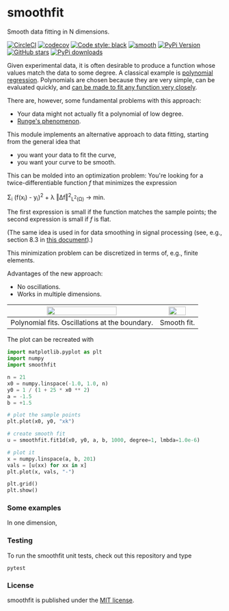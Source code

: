 # smoothfit

Smooth data fitting in N dimensions.

[![CircleCI](https://img.shields.io/circleci/project/github/nschloe/smoothfit/master.svg?style=flat-square)](https://circleci.com/gh/nschloe/smoothfit)
[![codecov](https://img.shields.io/codecov/c/github/nschloe/smoothfit.svg?style=flat-square)](https://codecov.io/gh/nschloe/smoothfit)
[![Code style: black](https://img.shields.io/badge/code%20style-black-000000.svg?style=flat-square)](https://github.com/psf/black)
[![smooth](https://img.shields.io/badge/smooth-yes-8209ba.svg?style=flat-square)](https://github.com/nschloe/smoothfit)
[![PyPi Version](https://img.shields.io/pypi/v/smoothfit.svg?style=flat-square)](https://pypi.org/project/smoothfit)
[![GitHub stars](https://img.shields.io/github/stars/nschloe/smoothfit.svg?style=flat-square&logo=github&label=Stars&logoColor=white)](https://github.com/nschloe/smoothfit)
[![PyPi downloads](https://img.shields.io/pypi/dm/smoothfit.svg?style=flat-square)](https://pypistats.org/packages/smoothfit)

Given experimental data, it is often desirable to produce a function whose values match
the data to some degree.  A classical example is [polynomial
regression](https://en.wikipedia.org/wiki/Polynomial_regression).  Polynomials are
chosen because they are very simple, can be evaluated quickly, and [can be made to fit
any function very closely](https://en.wikipedia.org/wiki/Stone–Weierstrass_theorem).

There are, however, some fundamental problems with this approach:

 * Your data might not actually fit a polynomial of low degree.
 * [Runge's phenomenon](//en.wikipedia.org/wiki/Runge%27s_phenomenon).

This module implements an alternative approach to data fitting, starting from the
general idea that

 * you want your data to fit the curve,
 * you want your curve to be smooth.

This can be molded into an optimization problem: You're looking for a
twice-differentiable function _f_ that minimizes the expression

Σ<sub>i</sub> (f(x<sub>i</sub>) - y<sub>i</sub>)<sup>2</sup> + λ ‖Δf‖<sup>2</sup><sub>L<sup>2</sup>(Ω)</sub> → min.

The first expression is small if the function matches the sample points; the second
expression is small if _f_ is flat.

(The same idea is used in for data smoothing in signal processing (see, e.g., section
8.3 in [this
document](http://eeweb.poly.edu/iselesni/lecture_notes/least_squares/least_squares_SP.pdf)).)

This minimization problem can be discretized in terms of, e.g., finite elements.

Advantages of the new approach:

 * No oscillations.
 * Works in multiple dimensions.

| <img src="https://nschloe.github.io/smoothfit/runge-polyfit.svg" width="70%"> | <img src="https://nschloe.github.io/smoothfit/runge-smoothfit.svg" width="70%"> |
| :----------:         |  :---------:         |
| Polynomial fits. Oscillations at the boundary.  | Smooth fit.          |


The plot can be recreated with

```python
import matplotlib.pyplot as plt
import numpy
import smoothfit

n = 21
x0 = numpy.linspace(-1.0, 1.0, n)
y0 = 1 / (1 + 25 * x0 ** 2)
a = -1.5
b = +1.5

# plot the sample points
plt.plot(x0, y0, "xk")

# create smooth fit
u = smoothfit.fit1d(x0, y0, a, b, 1000, degree=1, lmbda=1.0e-6)

# plot it
x = numpy.linspace(a, b, 201)
vals = [u(xx) for xx in x]
plt.plot(x, vals, "-")

plt.grid()
plt.show()
```

### Some examples


In one dimension, 



### Testing

To run the smoothfit unit tests, check out this repository and type
```
pytest
```

### License

smoothfit is published under the [MIT license](https://en.wikipedia.org/wiki/MIT_License).
